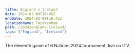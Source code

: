 ```yaml
---
title: England v Ireland
date: 2024-03-09T16:45Z
endDate: 2024-03-09T18:45Z
locationName: Twickenham
path: /2024/england-ireland/
tags: ["England", "Ireland"]
---
```


The eleventh game of 6 Nations 2024 tournament, live on ITV.
